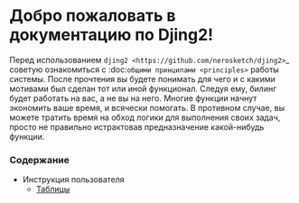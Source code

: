 Добро пожаловать в документацию по Djing2!
==========================================


Перед использованием `djing2 <https://github.com/nerosketch/djing2>`_
советую ознакомиться с :doc:`общими принципами <principles>`
работы системы. После прочтения вы будете понимать для чего и с какими
мотивами был сделан тот или иной функционал. Следуя ему, билинг будет
работать на вас, а не вы на него. Многие функции начнут экономить ваше
время, и всячески помогать. В противном случае, вы можете тратить время
на обход логики для выполнения своих задач, просто не правильно
истрактовав предназначение какой-нибудь функции.


### Содержание


* Инструкция пользователя
  * [Таблицы](user_instructions/tables.md)
